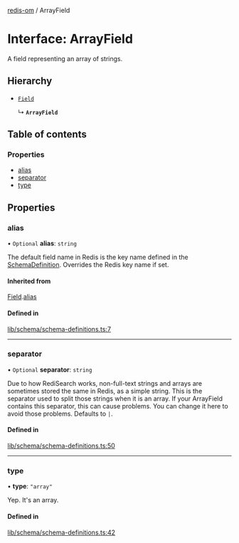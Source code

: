 [redis-om](../README.md) / ArrayField

# Interface: ArrayField

A field representing an array of strings.

## Hierarchy

- [`Field`](Field.md)

  ↳ **`ArrayField`**

## Table of contents

### Properties

- [alias](ArrayField.md#alias)
- [separator](ArrayField.md#separator)
- [type](ArrayField.md#type)

## Properties

### alias

• `Optional` **alias**: `string`

The default field name in Redis is the key name defined in the
[SchemaDefinition](../README.md#schemadefinition). Overrides the Redis key name if set.

#### Inherited from

[Field](Field.md).[alias](Field.md#alias)

#### Defined in

[lib/schema/schema-definitions.ts:7](https://github.com/redis-developer/redis-om-node/blob/d4db235/lib/schema/schema-definitions.ts#L7)

___

### separator

• `Optional` **separator**: `string`

Due to how RediSearch works, non-full-text strings and arrays are sometimes stored the same
in Redis, as a simple string. This is the separator used to split those strings when it is an
array. If your ArrayField contains this separator, this can cause problems. You can change it
here to avoid those problems. Defaults to `|`.

#### Defined in

[lib/schema/schema-definitions.ts:50](https://github.com/redis-developer/redis-om-node/blob/d4db235/lib/schema/schema-definitions.ts#L50)

___

### type

• **type**: ``"array"``

Yep. It's an array.

#### Defined in

[lib/schema/schema-definitions.ts:42](https://github.com/redis-developer/redis-om-node/blob/d4db235/lib/schema/schema-definitions.ts#L42)
